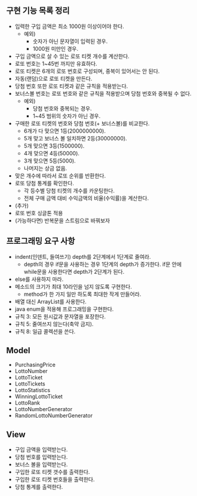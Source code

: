 ## 구현 기능 목록 정리

* 입력한 구입 금액은 최소 1000원 이상이어야 한다.
  * 예외)
    * 숫자가 아닌 문자열이 입력된 경우.
    * 1000원 미만인 경우.
* 구입 금액으로 살 수 있는 로또 티켓 개수를 계산한다.  
* 로또 번호는 1~45번 까지만 유효하다.
* 로또 티켓은 6개의 로또 번호로 구성되며, 중복이 있어서는 안 된다.
* 자동(랜덤)으로 로또 티켓을 만든다.
* 당첨 번호 또한 로또 티켓과 같은 규칙을 적용받는다.
* 보너스볼 번호는 로또 번호와 같은 규칙을 적용받으며 당첨 번호와 중복될 수 없다.
  * 예외)
    * 당첨 번호와 중복되는 경우.
    * 1~45 범위의 숫자가 아닌 경우.
* 구매한 로또 티켓의 번호와 당첨 번호(+ 보너스볼)를 비교한다.
    * 6개가 다 맞으면 1등(2000000000).
    * 5개 맞고 보너스 볼 일치하면 2등(30000000).
    * 5개 맞으면 3등(1500000).
    * 4개 맞으면 4등(50000).
    * 3개 맞으면 5등(5000).
    * 나머지는 상금 없음.
* 맞은 개수에 따라서 로또 순위를 반환한다.  
* 로또 당첨 통계를 확인한다.
    * 각 등수별 당첨 티켓의 개수를 카운팅한다.
    * 전체 구매 금액 대비 수익금액의 비율(수익률)을 계산한다.
 * (추가)
  * 로또 번호 싱글톤 적용
  * (가능하다면) 반복문을 스트림으로 바꿔보자
    
## 프로그래밍 요구 사항

* indent(인덴트, 들여쓰기) depth를 2단계에서 1단계로 줄여라.
    * depth의 경우 if문을 사용하는 경우 1단계의 depth가 증가한다. if문 안에 while문을 사용한다면 depth가 2단계가 된다.
* else를 사용하지 마라.
* 메소드의 크기가 최대 10라인을 넘지 않도록 구현한다.
    * method가 한 가지 일만 하도록 최대한 작게 만들어라.
* 배열 대신 ArrayList를 사용한다.
* java enum을 적용해 프로그래밍을 구현한다.
* 규칙 3: 모든 원시값과 문자열을 포장한다.
* 규칙 5: 줄여쓰지 않는다(축약 금지).
* 규칙 8: 일급 콜렉션을 쓴다.

## Model

* PurchasingPrice 
* LottoNumber
* LottoTicket
* LottoTickets  
* LottoStatistics
* WinningLottoTicket
* LottoRank
* LottoNumberGenerator
* RandomLottoNumberGenerator

## View

* 구입 금액을 입력받는다.
* 당첨 번호를 입력받는다.
* 보너스 볼을 입력받는다.
* 구입한 로또 티켓 갯수를 출력한다.
* 구입한 로또 티켓 번호들을 출력한다.
* 당첨 통계를 출력한다.
